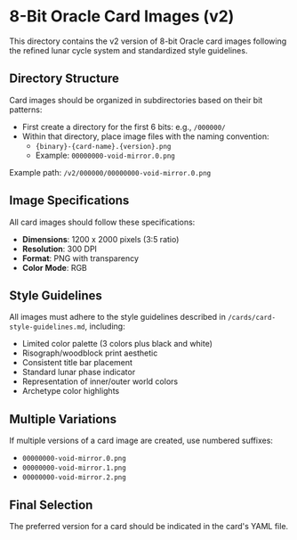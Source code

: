 # 8-Bit Oracle Card Images (v2)

This directory contains the v2 version of 8-bit Oracle card images following the refined lunar cycle system and standardized style guidelines.

## Directory Structure

Card images should be organized in subdirectories based on their bit patterns:
- First create a directory for the first 6 bits: e.g., `/000000/`
- Within that directory, place image files with the naming convention: 
  - `{binary}-{card-name}.{version}.png`
  - Example: `00000000-void-mirror.0.png`

Example path: `/v2/000000/00000000-void-mirror.0.png`

## Image Specifications

All card images should follow these specifications:
- **Dimensions**: 1200 x 2000 pixels (3:5 ratio)
- **Resolution**: 300 DPI
- **Format**: PNG with transparency
- **Color Mode**: RGB

## Style Guidelines

All images must adhere to the style guidelines described in `/cards/card-style-guidelines.md`, including:
- Limited color palette (3 colors plus black and white)
- Risograph/woodblock print aesthetic
- Consistent title bar placement
- Standard lunar phase indicator
- Representation of inner/outer world colors
- Archetype color highlights

## Multiple Variations

If multiple versions of a card image are created, use numbered suffixes:
- `00000000-void-mirror.0.png`
- `00000000-void-mirror.1.png`
- `00000000-void-mirror.2.png`

## Final Selection

The preferred version for a card should be indicated in the card's YAML file.